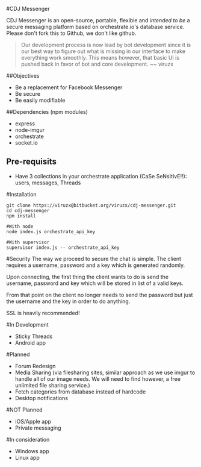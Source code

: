 #CDJ Messenger

CDJ Messenger is an open-source, portable, flexible and *intended to be* a secure messaging platform based on orchestrate.io's database service. Please don't fork this to Github, we don't like github.

>Our development process is now lead by bot development since it is our best way to figure out what is missing in our interface to make everything work smoothly. This means however, that basic UI is pushed back in favor of bot and core development. ~~ viruzx

##Objectives

 - Be a replacement for Facebook Messenger
 - Be secure
 - Be easily modifiable

##Dependencies (npm modules)

 - express
 - node-imgur
 - orchestrate
 - socket.io

## Pre-requisits

 - Have 3 collections in your orchestrate application (CaSe SeNsItIvE!!): users, messages, Threads

#Installation

```
git clone https://viruzx@bitbucket.org/viruzx/cdj-messenger.git
cd cdj-messenger
npm install

#With node
node index.js orchestrate_api_key

#With supervisor
supervisor index.js -- orchestrate_api_key
```
#Security
The way we proceed to secure the chat is simple. The client requires a username, password and a key which is generated randomly.

Upon connecting, the first thing the client wants to do is send the username, password and key which will be stored in list of a valid keys.

From that point on the client no longer needs to send the password but just the username and the key in order to do anything.

SSL is heavily recommended!

#In Development
 - Sticky Threads
 - Android app

#Planned

 - Forum Redesign
 - Media Sharing (via filesharing sites, similar approach as we use imgur to handle all of our image needs. We will need to find however, a free unlimited file sharing service.)
 - Fetch categories from database instead of hardcode
 - Desktop notifications

#NOT Planned

 - iOS/Apple app
 - Private messaging

#In consideration

 - Windows app
 - Linux app

